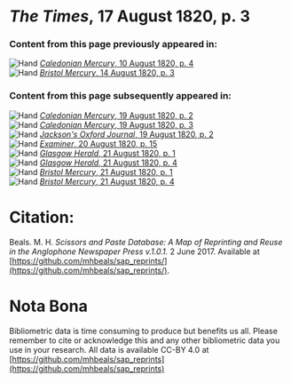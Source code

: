# *The Times*, 17 August 1820, p. 3  
  
### Content from this page previously appeared in:  
![Hand](http://scissorsandpaste.net/wp-content/uploads/2017/06/smallhandpointer.png) [*Caledonian Mercury*, 10 August 1820, p. 4](https://mhbeals.github.io/sap_html/Caledonian-Mercury/Caledonian-Mercury-10-August-1820-p-4)  
![Hand](http://scissorsandpaste.net/wp-content/uploads/2017/06/smallhandpointer.png) [*Bristol Mercury*, 14 August 1820, p. 3](https://mhbeals.github.io/sap_html/Bristol-Mercury/Bristol-Mercury-14-August-1820-p-3)  
  
### Content from this page subsequently appeared in:  
![Hand](http://scissorsandpaste.net/wp-content/uploads/2017/06/smallhandpointer.png) [*Caledonian Mercury*, 19 August 1820, p. 2](https://mhbeals.github.io/sap_html/Caledonian-Mercury/Caledonian-Mercury-19-August-1820-p-2)  
![Hand](http://scissorsandpaste.net/wp-content/uploads/2017/06/smallhandpointer.png) [*Caledonian Mercury*, 19 August 1820, p. 3](https://mhbeals.github.io/sap_html/Caledonian-Mercury/Caledonian-Mercury-19-August-1820-p-3)  
![Hand](http://scissorsandpaste.net/wp-content/uploads/2017/06/smallhandpointer.png) [*Jackson's Oxford Journal*, 19 August 1820, p. 2](https://mhbeals.github.io/sap_html/Jackson's-Oxford-Journal/Jackson's-Oxford-Journal-19-August-1820-p-2)  
![Hand](http://scissorsandpaste.net/wp-content/uploads/2017/06/smallhandpointer.png) [*Examiner*, 20 August 1820, p. 15](https://mhbeals.github.io/sap_html/Examiner/Examiner-20-August-1820-p-15)  
![Hand](http://scissorsandpaste.net/wp-content/uploads/2017/06/smallhandpointer.png) [*Glasgow Herald*, 21 August 1820, p. 1](https://mhbeals.github.io/sap_html/Glasgow-Herald/Glasgow-Herald-21-August-1820-p-1)  
![Hand](http://scissorsandpaste.net/wp-content/uploads/2017/06/smallhandpointer.png) [*Glasgow Herald*, 21 August 1820, p. 4](https://mhbeals.github.io/sap_html/Glasgow-Herald/Glasgow-Herald-21-August-1820-p-4)  
![Hand](http://scissorsandpaste.net/wp-content/uploads/2017/06/smallhandpointer.png) [*Bristol Mercury*, 21 August 1820, p. 1](https://mhbeals.github.io/sap_html/Bristol-Mercury/Bristol-Mercury-21-August-1820-p-1)  
![Hand](http://scissorsandpaste.net/wp-content/uploads/2017/06/smallhandpointer.png) [*Bristol Mercury*, 21 August 1820, p. 4](https://mhbeals.github.io/sap_html/Bristol-Mercury/Bristol-Mercury-21-August-1820-p-4)  


# Citation: 

Beals. M. H. *Scissors and Paste Database: A Map of Reprinting and Reuse in the Anglophone Newspaper Press v.1.0.1.* 2 June 2017. Available at [https://github.com/mhbeals/sap_reprints/](https://github.com/mhbeals/sap_reprints/). 

# Nota Bona

Bibliometric data is time consuming to produce but benefits us all. Please remember to cite or acknowledge this and any other bibliometric data you use in your research. All data is available CC-BY 4.0 at [https://github.com/mhbeals/sap_reprints](https://github.com/mhbeals/sap_reprints)